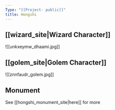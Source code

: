 ```yaml
---
Type: "[[Project- public]]"
title: Hongshi
---
```

## [[wizard_site|Wizard Character]]
![[unkxeymw_dhaami.jpg]]

## [[golem_site|Golem Character]]
![[znnfaudr_golem.jpg]]


## Monument
See [[hongshi_monument_site|here]] for more